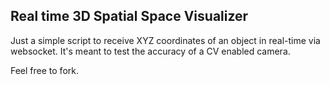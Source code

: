 ## Real time 3D Spatial Space Visualizer

Just a simple script to receive XYZ coordinates of an object in real-time via websocket. It's meant to test the accuracy of a CV enabled camera.

Feel free to fork.
